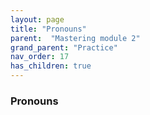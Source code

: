 ```yaml
---
layout: page
title: "Pronouns"
parent:  "Mastering module 2"
grand_parent: "Practice"
nav_order: 17
has_children: true
---
```


### Pronouns
